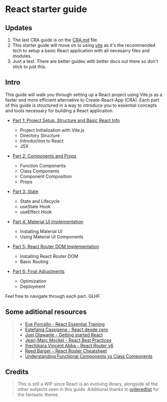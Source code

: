 # React starter guide

## Updates

1. The last CRA guide is on the [CRA.md](./cra.md) file.
2. This starter guide will move on to using [vite](https://vitejs.dev/) as it's the recommended tech to setup a basic React application with all necesarry files and modules.
3. Just a test. There are better guides with better docs out there so don't stick to just this.

## Intro 

This guide will walk you through setting up a React project using Vite.js as a faster and more efficient alternative to Create-React-App (CRA). Each part of this guide is structured in a way to introduce you to essential concepts and tools necessary for building a React application.


- [Part 1: Project Setup, Structure and Basic React Info](./Part1.md)
    - Project Initialization with Vite.js
    - Directory Structure
    - Introduction to React
    - JSX

- [Part 2: Components and Props](./Part2.md)
    - Function Components
    - Class Components
    - Component Composition
    - Props

- [Part 3: State](./Part3.md)
    - State and Lifecycle
    - useState Hook
    - useEffect Hook

- [Part 4: Material UI Implementation](./Part4.md)
    - Installing Material UI
    - Using Material UI Components

- [Part 5: React Router DOM Implementation](./Part5.md)
    - Installing React Router DOM
    - Basic Routing

- [Part 6: Final Adjustments](./Part6.md)
    - Optimization
    - Deployment


Feel free to navigate through each part. GLHF.

## Some aditional resources

> - [Eve Porcello - React Essential Training](https://www.linkedin.com/learning/react-js-essential-training-14836121?u=100575394)
> - [Estefania Cassigena - React desde cero](https://www.freecodecamp.org/espanol/news/aprende-react-desde-cero-curso-de-react-con-proyectos/)
> - [Joel Olawanle - Getting started React](https://www.freecodecamp.org/news/get-started-with-react-for-beginners/)
> - [Jean-Marc Mockel - React Best Practices](https://www.freecodecamp.org/news/best-practices-for-react/)
> - [Ihechikara Vincent Abba - React Router v6](https://www.freecodecamp.org/news/how-to-use-react-router-version-6/)
> - [Reed Barger - React Router Cheatsheet](https://www.freecodecamp.org/news/react-router-cheatsheet/ )
> - [Understanding Functional Components vs Class Components](https://www.twilio.com/blog/react-choose-functional-components)


## Credits

> This is still a WIP since React is an evolving library, alongside all the other subjects seen in this guide.
> Additional thanks to [orderedlist](https://github.com/orderedlist) for the fantastic theme.
